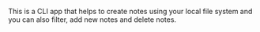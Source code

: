 This is a CLI app that helps to create notes using your local file system and you can also filter, add new notes and delete notes.